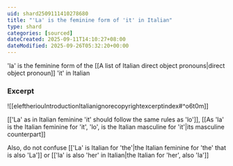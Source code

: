 ```yaml
---
uid: shard2509111410278680
title: "'La' is the feminine form of 'it' in Italian"
type: shard
categories: [sourced]
dateCreated: 2025-09-11T14:10:27+08:00
dateModified: 2025-09-26T05:32:20+00:00
---
```

'la' is the feminine form of the [[A list of Italian direct object pronouns|direct object pronoun]] 'it' in Italian

### Excerpt
![[eleftheriouIntroductionItalianignorecopyrightexcerptindex#^o6t0m]]

[['La' as in Italian feminine 'it' should follow the same rules as 'lo']], [[As 'la' is the Italian feminine for 'it', 'lo', is the Italian masculine for 'it'|its masculine counterpart]]

Also, do not confuse [['La' is Italian for 'the'|the Italian feminine for 'the' that is also 'La']] or [['la' is also 'her' in Italian|the Italian for 'her', also 'la']]
